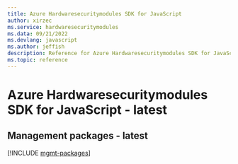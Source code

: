 ```yaml
---
title: Azure Hardwaresecuritymodules SDK for JavaScript
author: xirzec
ms.service: hardwaresecuritymodules
ms.data: 09/21/2022
ms.devlang: javascript
ms.author: jeffish
description: Reference for Azure Hardwaresecuritymodules SDK for JavaScript
ms.topic: reference
---
```

# Azure Hardwaresecuritymodules SDK for JavaScript - latest

## Management packages - latest
[!INCLUDE [mgmt-packages](hardwaresecuritymodules-mgmt-index.md)]